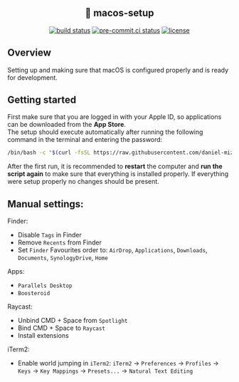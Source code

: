 ## <div align="center"> 🍎 macos-setup</div>

<div align="center">
<a href="https://github.com/daniel-mizsak/macos-setup/actions/workflows/ci.yml" target="_blank"><img src="https://github.com/daniel-mizsak/macos-setup/actions/workflows/ci.yml/badge.svg" alt="build status"></a>
<a href="https://results.pre-commit.ci/latest/github/daniel-mizsak/macos-setup/main" target="_blank"><img src="https://results.pre-commit.ci/badge/github/daniel-mizsak/macos-setup/main.svg" alt="pre-commit.ci status"></a>
<a href="https://img.shields.io/github/license/daniel-mizsak/macos-setup" target="_blank"><img src="https://img.shields.io/github/license/daniel-mizsak/macos-setup" alt="license"></a>
</div>

## Overview
Setting up and making sure that macOS is configured properly and is ready for development.

## Getting started
First make sure that you are logged in with your Apple ID, so applications can be downloaded from the **App Store**.\
The setup should execute automatically after running the following command in the terminal and entering the password:

```bash
/bin/bash -c "$(curl -fsSL https://raw.githubusercontent.com/daniel-mizsak/macos-setup/HEAD/macos-setup.sh)"
```


After the first run, it is recommended to **restart** the computer and **run the script again** to make sure that everything is installed properly.
If everything were setup properly no changes should be present.


## Manual settings:
Finder:
- Disable `Tags` in Finder
- Remove `Recents` from Finder
- Set `Finder` Favourites order to: `AirDrop`, `Applications`, `Downloads`, `Documents`, `SynologyDrive`, `Home`

Apps:
- `Parallels Desktop`
- `Boosteroid`

Raycast:
- Unbind CMD + Space from `Spotlight`
- Bind CMD + Space to `Raycast`
- Install extensions

iTerm2:
- Enable world jumping in `iTerm2`: `iTerm2` -> `Preferences` -> `Profiles` -> `Keys` -> `Key Mappings` -> `Presets...` -> `Natural Text Editing`
